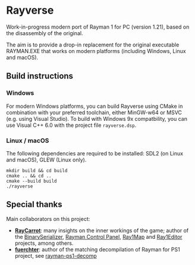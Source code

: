 # Rayverse
Work-in-progress modern port of Rayman 1 for PC (version 1.21), based on the disassembly of the original.

The aim is to provide a drop-in replacement for the original executable RAYMAN.EXE that works on modern platforms (including Windows, Linux and macOS).

## Build instructions

### Windows
For modern Windows platforms, you can build Rayverse using CMake in combination with your preferred toolchain, either MinGW-w64 or MSVC (e.g. using Visual Studio).
To build with Windows 9x compatbility, you can use Visual C++ 6.0 with the project file `rayverse.dsp`.

### Linux / macOS
The following dependencies are required to be installed: SDL2 (on Linux and macOS), GLEW (Linux only).
```
mkdir build && cd build
cmake .. && cd ..
cmake --build build
./rayverse
```

## Special thanks

Main collaborators on this project:
* **[RayCarrot](https://github.com/RayCarrot)**: many insights on the inner workings of the game; author of the [BinarySerializer](https://github.com/BinarySerializer/BinarySerializer),
  [Rayman Control Panel](https://github.com/RayCarrot/RayCarrot.RCP.Metro), [Ray1Map](https://github.com/BinarySerializer/Ray1Map) 
  and [Ray1Editor](https://github.com/RayCarrot/RayCarrot.Ray1Editor) projects, among others.
* **[fuerchter](https://github.com/fuerchter)**: author of the matching decompilation of Rayman for PS1 project, see [rayman-ps1-decomp](https://github.com/fuerchter/rayman-ps1-decomp)
